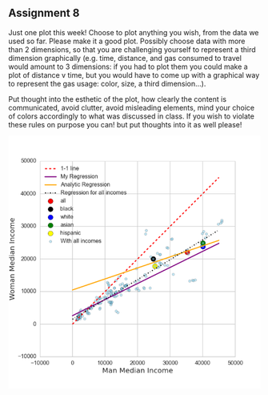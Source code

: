 ## Assignment 8
Just one plot this week! Choose to plot anything you wish, from the data we used so far. Please make it a good plot. Possibly choose data with more than 2 dimensions, so that you are challenging yourself to represent a third dimension graphically (e.g. time, distance, and gas consumed to travel would amount to 3 dimensions: if you had to plot them you could make a plot of distance v time, but you would have to come up with a graphical way to represent the gas usage: color, size, a third dimension...). 

Put thought into the esthetic of the plot, how clearly the content is communicated, avoid clutter, avoid misleading elements, mind your choice of colors accordingly to what was discussed in class. If you wish to violate these rules on purpose you can! but put thoughts into it as well please!

![image](https://github.com/yuqiaocen/PUI2015_ycen/blob/master/HW8/yc2439_income.png)

